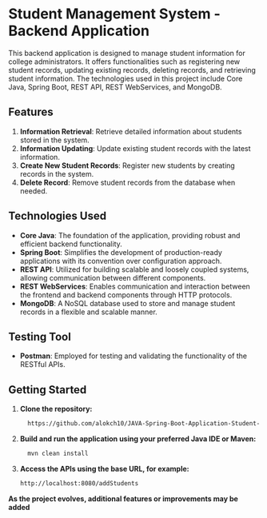 # Student Management System - Backend Application

This backend application is designed to manage student information for college administrators. It offers functionalities such as registering new student records, updating existing records, deleting records, and retrieving student information. The technologies used in this project include Core Java, Spring Boot, REST API, REST WebServices, and MongoDB.

## Features

1. **Information Retrieval**: Retrieve detailed information about students stored in the system.
2. **Information Updating**: Update existing student records with the latest information.
3. **Create New Student Records**: Register new students by creating records in the system.
4. **Delete Record**: Remove student records from the database when needed.

## Technologies Used

- **Core Java**: The foundation of the application, providing robust and efficient backend functionality.
- **Spring Boot**: Simplifies the development of production-ready applications with its convention over configuration approach.
- **REST API**: Utilized for building scalable and loosely coupled systems, allowing communication between different components.
- **REST WebServices**: Enables communication and interaction between the frontend and backend components through HTTP protocols.
- **MongoDB**: A NoSQL database used to store and manage student records in a flexible and scalable manner.

## Testing Tool

- **Postman**: Employed for testing and validating the functionality of the RESTful APIs.

## Getting Started

1. **Clone the repository:**

   ```bash
     https://github.com/alokch10/JAVA-Spring-Boot-Application-Student-Management-System-Backend.git

2. **Build and run the application using your preferred Java IDE or Maven:**
    ```bash
      mvn clean install

3. **Access the APIs using the base URL, for example:**
   ```bash
   http://localhost:8080/addStudents

 **As the project evolves, additional features or improvements may be added**
